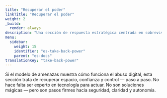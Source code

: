 ```yaml
---
title: "Recuperar el poder"
linkTitle: "Recuperar el poder"
weight: 2
_build:
  render: always
description: "Una sección de respuesta estratégica centrada en sobrevivientes."
menu:
  sidebar:
    weight: 15
    identifier: "es-take-back-power"
    parent: "es-docs"
translationKey: "take-back-power"
---
```


Si el modelo de amenazas muestra cómo funciona el abuso digital, esta sección trata de recuperar espacio, confianza y control — paso a paso. No hace falta ser experto en tecnología para actuar. No son soluciones mágicas — pero son pasos firmes hacia seguridad, claridad y autonomía.